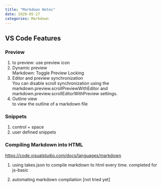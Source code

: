 ```yaml
---
title: "Markdown Notes"
date: 2020-05-27
categories: Markdown
---
```


## VS Code Features

### Preview

1. to preview: use preview icon
2. Dynamic preview  
   Markdown: Toggle Preview Locking
3. Editor and preview synchronization  
   You can disable scroll synchronization using the markdown.preview.scrollPreviewWithEditor and markdown.preview.scrollEditorWithPreview settings.
4. Outline view  
   to view the outline of a markdown file

### Snippets

1. control + space
2. user defined snippets

### Compiling Markdown into HTML

https://code.visualstudio.com/docs/languages/markdown

1. using takes.json to compile markdown to html every time. completed for js-basic

2. automating markdown compliation [not tried yet]
